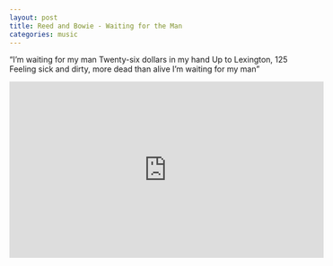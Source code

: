 ```yaml
---
layout: post
title: Reed and Bowie - Waiting for the Man
categories: music
---
```


“I’m waiting for my man Twenty-six dollars in my hand Up to Lexington, 125 Feeling sick and dirty, more dead than alive I’m waiting for my man”

<div class="youtube-embed-container">
	<iframe width="560" height="315" src="https://www.youtube.com/embed/W4VEXl4vsq4" title="YouTube video player" frameborder="0" allow="accelerometer; autoplay; clipboard-write; encrypted-media; gyroscope; picture-in-picture" allowfullscreen></iframe>
</div>